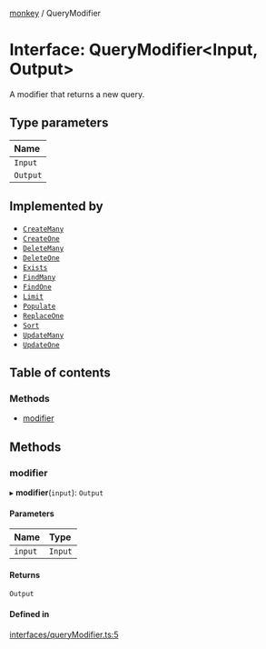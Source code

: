 [monkey](../README.md) / QueryModifier

# Interface: QueryModifier<Input, Output\>

A modifier that returns a new query.

## Type parameters

| Name |
| :------ |
| `Input` |
| `Output` |

## Implemented by

- [`CreateMany`](../classes/CreateMany.md)
- [`CreateOne`](../classes/CreateOne.md)
- [`DeleteMany`](../classes/DeleteMany.md)
- [`DeleteOne`](../classes/DeleteOne.md)
- [`Exists`](../classes/Exists.md)
- [`FindMany`](../classes/FindMany.md)
- [`FindOne`](../classes/FindOne.md)
- [`Limit`](../classes/Limit.md)
- [`Populate`](../classes/Populate.md)
- [`ReplaceOne`](../classes/ReplaceOne.md)
- [`Sort`](../classes/Sort.md)
- [`UpdateMany`](../classes/UpdateMany.md)
- [`UpdateOne`](../classes/UpdateOne.md)

## Table of contents

### Methods

- [modifier](QueryModifier.md#modifier)

## Methods

### modifier

▸ **modifier**(`input`): `Output`

#### Parameters

| Name | Type |
| :------ | :------ |
| `input` | `Input` |

#### Returns

`Output`

#### Defined in

[interfaces/queryModifier.ts:5](https://github.com/bpisano/monkey/blob/0cdd6dc/src/interfaces/queryModifier.ts#L5)
